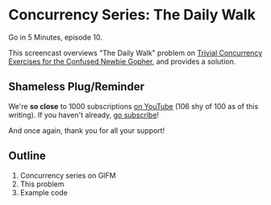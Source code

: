 # Concurrency Series: The Daily Walk

Go in 5 Minutes, episode 10.

This screencast overviews "The Daily Walk" problem on [Trivial Concurrency Exercises for the Confused Newbie Gopher](http://whipperstacker.com/2015/10/05/3-trivial-concurrency-exercises-for-the-confused-newbie-gopher/), and provides a solution.

## Shameless Plug/Reminder

We're  **so close** to 1000 subscriptions [on YouTube](https://www.youtube.com/channel/UC2GHqYE3fVJMncbrRd8AqcA) (106 shy of 100 as of this writing). If you haven't already, [go subscribe](https://www.youtube.com/channel/UC2GHqYE3fVJMncbrRd8AqcA)!

And once again, thank you for all your support!

## Outline

1. Concurrency series on GIFM
2. This problem
3. Example code
